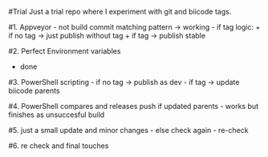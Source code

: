 #Trial
Just a trial repo where I experiment with git and biicode tags.

#1. Appveyor
    - not build commit matching pattern -> working
    - if tag logic:
        + if no tag -> just publish without tag
        + if tag -> publish stable

#2. Perfect Environment variables
   - done

#3. PowerShell scripting
    - if no tag -> publish as dev 
    - if tag -> update biicode parents

#4. PowerShell compares and releases push if updated parents
    - works but finishes as unsuccesful build

#5. just a small update and minor changes
    - else check again
    - re-check

#6. re check and final touches